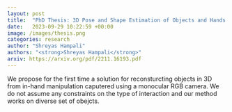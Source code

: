 ```yaml
---
layout: post
title:  "PhD Thesis: 3D Pose and Shape Estimation of Objects and Hands in Challenging Scenarios"
date:   2023-09-29 10:22:59 +00:00
image: /images/thesis.png
categories: research
author: "Shreyas Hampali"
authors: "<strong>Shreyas Hampali</strong>"
arxiv: https://arxiv.org/pdf/2211.16193.pdf
---
```

We propose for the first time a solution for reconsturcting objects in 3D from in-hand manipulation caputered using a monocular RGB camera. We do not assume any constraints on the type of interaction and our method works on diverse set of obejcts.
